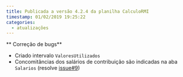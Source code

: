 ```yaml
---
title: Publicada a versão 4.2.4 da planilha CalculoRMI
timestamp: 01/02/2019 19:25:22
categories:
  - atualizações
---
```


** Correção de bugs**
+ Criado intervalo `ValoresUtilizados`
+ Concomitâncias dos salários de contribuição são indicadas na aba `Salarios` (resolve [issue#9](https://github.com/Contadoria/CalculoRMI/issues/9))
